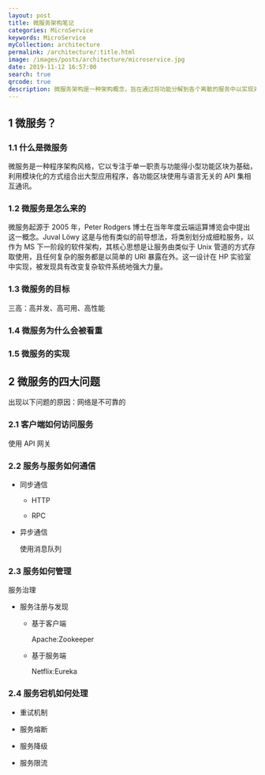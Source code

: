 ```yaml
---
layout: post
title: 微服务架构笔记
categories: MicroService
keywords: MicroService
myCollection: architecture
permalink: /architecture/:title.html
image: /images/posts/architecture/microservice.jpg
date: 2019-11-12 16:57:00
search: true
qrcode: true
description: 微服务架构是一种架构概念，旨在通过将功能分解到各个离散的服务中以实现对解决方案的解耦。它的主要作用是将功能分解到离散的各个服务当中，从而降低系统的耦合性，并提供更加灵活的服务支持。
---
```


## 1 微服务？

### 1.1 什么是微服务

微服务是一种程序架构风格，它以专注于单一职责与功能得小型功能区块为基础，利用模块化的方式组合出大型应用程序，各功能区块使用与语言无关的 API 集相互通讯。

### 1.2 微服务是怎么来的

微服务起源于 2005 年，Peter Rodgers 博士在当年年度云端运算博览会中提出这一概念。Juval Löwy 这是与他有类似的前导想法，将类别划分成细粒服务，以作为 MS 下一阶段的软件架构，其核心思想是让服务由类似于 Unix 管道的方式存取使用，且任何复杂的服务都是以简单的 URI 暴露在外。这一设计在 HP 实验室中实现，被发现具有改变复杂软件系统地强大力量。

### 1.3 微服务的目标

三高：高并发、高可用、高性能

### 1.4 微服务为什么会被看重


### 1.5 微服务的实现

## 2 微服务的四大问题

出现以下问题的原因：网络是不可靠的

### 2.1 客户端如何访问服务

使用 API 网关

### 2.2 服务与服务如何通信

* 同步通信

    * HTTP

    * RPC

* 异步通信

    使用消息队列

### 2.3 服务如何管理

服务治理

* 服务注册与发现

    * 基于客户端

        Apache:Zookeeper

    * 基于服务端

        Netflix:Eureka

### 2.4 服务宕机如何处理

* 重试机制

* 服务熔断

* 服务降级

* 服务限流